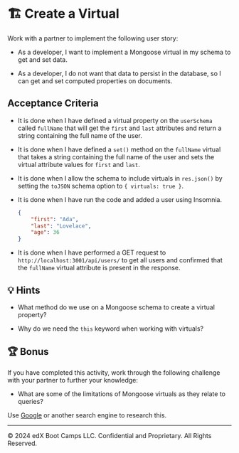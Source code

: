 # 🏗️ Create a Virtual

Work with a partner to implement the following user story:

* As a developer, I want to implement a Mongoose virtual in my schema to get and set data. 

* As a developer, I do not want that data to persist in the database, so I can get and set computed properties on documents.

## Acceptance Criteria

* It is done when I have defined a virtual property on the `userSchema` called `fullName` that will get the `first` and `last` attributes and return a string containing the full name of the user.

* It is done when I have defined a `set()` method on the `fullName` virtual that takes a string containing the full name of the user and sets the virtual attribute values for `first` and `last`.

* It is done when I allow the schema to include virtuals in `res.json()` by setting the `toJSON` schema option to `{ virtuals: true }`.

* It is done when I have run the code and added a user using Insomnia.

  ```json
  {  
      "first": "Ada",
      "last": "Lovelace",
      "age": 36
  }
  ```

* It is done when I have performed a GET request to `http://localhost:3001/api/users/` to get all users and confirmed that the `fullName` virtual attribute is present in the response.

## 💡 Hints

* What method do we use on a Mongoose schema to create a virtual property?

* Why do we need the `this` keyword when working with virtuals?

## 🏆 Bonus

If you have completed this activity, work through the following challenge with your partner to further your knowledge:

* What are some of the limitations of Mongoose virtuals as they relate to queries?

Use [Google](https://www.google.com) or another search engine to research this.

---
© 2024 edX Boot Camps LLC. Confidential and Proprietary. All Rights Reserved.

